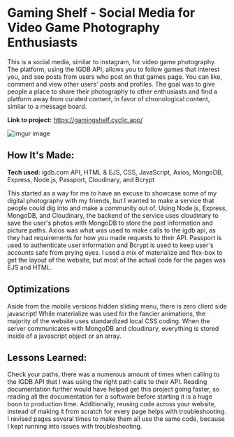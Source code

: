 # Gaming Shelf - Social Media for Video Game Photography Enthusiasts 

This is a social media, similar to instagram, for video game photography. The platform, using the IGDB API, allows you to follow games that interest you, and see posts from users who post on that games page. You can like, comment and view other users' posts and profiles. The goal was to give people a place to share their photography to other enthusiasts and find a platform away from curated content, in favor of chronological content, similar to a message board. 

**Link to project:** https://gamingshelf.cyclic.app/

![imgur image](https://i.imgur.com/QKmv1Ej.gif)

## How It's Made:

**Tech used:** igdb.com API, HTML & EJS, CSS, JavaScript, Axios, MongoDB, Express, Node.js, Passport, Cloudinary, and Bcrypt

This started as a way for me to have an excuse to showcase some of my digital photography with my friends, but I wanted to make a service that people could dig into and make a community out of. Using Node.js, Express, MongoDB, and Cloudinary, the backend of the service uses cloudinary to save the user's photos with MongoDB to store the post information and picture paths. Axios was what was used to make calls to the igdb api, as they had requirements for how you made requests to their API. Passport is used to authenticate user information and Bcrypt is used to keep user's accounts safe from prying eyes. I used a mix of materialize and flex-box to get the layout of the website, but most of the actual code for the pages was EJS and HTML. 

## Optimizations

Aside from the mobile versions hidden sliding menu, there is zero client side javascript! While materialize was used for the fancier animations, the majority of the website uses standardized local CSS coding. When the server communicates with MongoDB and cloudinary, everything is stored inside of a javascript object or an array.

## Lessons Learned:

Check your paths, there was a numerous amount of times when calling to the IGDB API that I was using the right path calls to their API. Reading documentation further would have helped get this project going faster, so reading all the documentation for a software before starting it is a huge boon to production time. Additionally, reusing code across your website, instead of making it from scratch for every page helps with troubleshooting. I revised pages several times to make them all use the same code, because I kept running into issues with troubleshooting.
